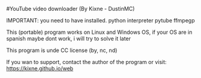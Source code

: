 #YouTube video downloader (By Kixne - DustinMC)

IMPORTANT:
you need to have installed.
 python interpreter
 pytube
 ffmpegp


This (portable) program works on Linux and Windows OS,
if your OS are in spanish maybe dont work, i will try to solve it later

 
This program is unde CC license (by, nc, nd)

If you wan to support, contact the author of the program or visit:
https://kixne.github.io/web

